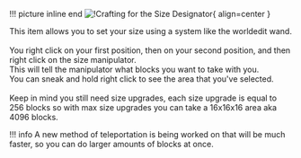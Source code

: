 !!! picture inline end 
    ![!Crafting for the Size Designator](https://imgur.com/r5aC9OP.png){ align=center }

This item allows you to set your size using a system like the worldedit wand. 
<br><br>
You right click on your first position, then on your second position, and then right click on the size manipulator. 
<br>
This will tell the manipulator what blocks you want to take with you. 
<br>
You can sneak and hold right click to see the area that you've selected. 
<br><br>
Keep in mind you still need size upgrades, each size upgrade is equal to 256 blocks so with max size upgrades you can take a 16x16x16 area aka 4096 blocks. 

!!! info
    A new method of teleportation is being worked on that will be much faster, so you can do larger amounts of blocks at once.